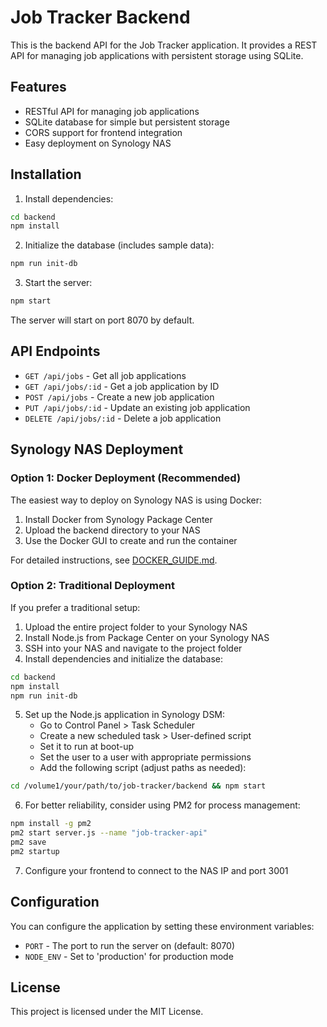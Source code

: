 # Job Tracker Backend

This is the backend API for the Job Tracker application. It provides a REST API for managing job applications with persistent storage using SQLite.

## Features

- RESTful API for managing job applications
- SQLite database for simple but persistent storage
- CORS support for frontend integration
- Easy deployment on Synology NAS

## Installation

1. Install dependencies:

```bash
cd backend
npm install
```

2. Initialize the database (includes sample data):

```bash
npm run init-db
```

3. Start the server:

```bash
npm start
```

The server will start on port 8070 by default.

## API Endpoints

- `GET /api/jobs` - Get all job applications
- `GET /api/jobs/:id` - Get a job application by ID
- `POST /api/jobs` - Create a new job application
- `PUT /api/jobs/:id` - Update an existing job application
- `DELETE /api/jobs/:id` - Delete a job application

## Synology NAS Deployment

### Option 1: Docker Deployment (Recommended)

The easiest way to deploy on Synology NAS is using Docker:

1. Install Docker from Synology Package Center
2. Upload the backend directory to your NAS
3. Use the Docker GUI to create and run the container

For detailed instructions, see [DOCKER_GUIDE.md](DOCKER_GUIDE.md).

### Option 2: Traditional Deployment

If you prefer a traditional setup:

1. Upload the entire project folder to your Synology NAS
2. Install Node.js from Package Center on your Synology NAS
3. SSH into your NAS and navigate to the project folder
4. Install dependencies and initialize the database:

```bash
cd backend
npm install
npm run init-db
```

5. Set up the Node.js application in Synology DSM:
   - Go to Control Panel > Task Scheduler
   - Create a new scheduled task > User-defined script
   - Set it to run at boot-up
   - Set the user to a user with appropriate permissions
   - Add the following script (adjust paths as needed):

```bash
cd /volume1/your/path/to/job-tracker/backend && npm start
```

6. For better reliability, consider using PM2 for process management:

```bash
npm install -g pm2
pm2 start server.js --name "job-tracker-api"
pm2 save
pm2 startup
```

7. Configure your frontend to connect to the NAS IP and port 3001

## Configuration

You can configure the application by setting these environment variables:

- `PORT` - The port to run the server on (default: 8070)
- `NODE_ENV` - Set to 'production' for production mode

## License

This project is licensed under the MIT License.
